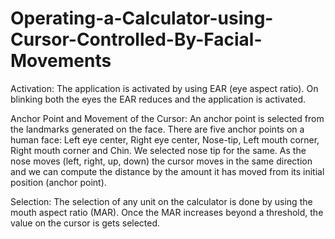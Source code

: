 # Operating-a-Calculator-using-Cursor-Controlled-By-Facial-Movements 

Activation: The application is activated by using EAR (eye aspect ratio). On blinking both the eyes
the EAR reduces and the application is activated.

Anchor Point and Movement of the Cursor: An anchor point is selected from the landmarks
generated on the face. There are five anchor points on a human face: Left eye center, Right eye center,
Nose-tip, Left mouth corner, Right mouth corner and Chin. We selected nose tip for the same. As the
nose moves (left, right, up, down) the cursor moves in the same direction and we can compute the
distance by the amount it has moved from its initial position (anchor point).

Selection: The selection of any unit on the calculator is done by using the mouth aspect ratio (MAR).
Once the MAR increases beyond a threshold, the value on the cursor is gets selected.

